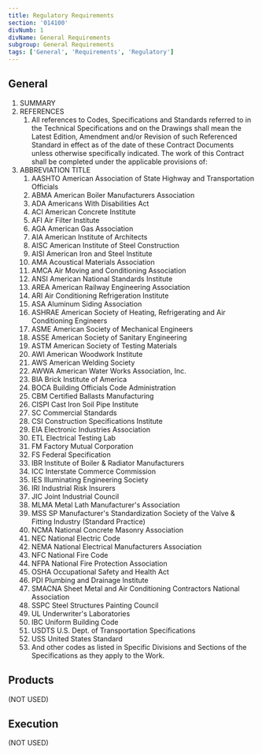 ```yaml
---
title: Regulatory Requirements
section: '014100'
divNumb: 1
divName: General Requirements
subgroup: General Requirements
tags: ['General', 'Requirements', 'Regulatory']
---
```


## General

1. SUMMARY
1. REFERENCES
   1. All references to Codes, Specifications and Standards referred to in the Technical Specifications and on the Drawings shall mean the Latest Edition, Amendment and/or Revision of such Referenced Standard in effect as of the date of these Contract Documents unless otherwise specifically indicated. The work of this Contract shall be completed under the applicable provisions of:
1. ABBREVIATION TITLE
   1. AASHTO American Association of State Highway and Transportation Officials
   1. ABMA American Boiler Manufacturers Association
   1. ADA Americans With Disabilities Act
   1. ACI American Concrete Institute
   1. AFI Air Filter Institute
   1. AGA American Gas Association
   1. AIA American Institute of Architects
   1. AISC American Institute of Steel Construction
   1. AISI American Iron and Steel Institute
   1. AMA Acoustical Materials Association
   1. AMCA Air Moving and Conditioning Association
   1. ANSI American National Standards Institute
   1. AREA American Railway Engineering Association
   1. ARI Air Conditioning Refrigeration Institute
   1. ASA Aluminum Siding Association
   1. ASHRAE American Society of Heating, Refrigerating and Air Conditioning Engineers
   1. ASME American Society of Mechanical Engineers
   1. ASSE American Society of Sanitary Engineering
   1. ASTM American Society of Testing Materials
   1. AWI American Woodwork Institute
   1. AWS American Welding Society
   1. AWWA American Water Works Association, Inc.
   1. BIA Brick Institute of America
   1. BOCA Building Officials Code Administration
   1. CBM Certified Ballasts Manufacturing
   1. CISPI Cast Iron Soil Pipe Institute
   1. SC Commercial Standards
   1. CSI Construction Specifications Institute
   1. EIA Electronic Industries Association
   1. ETL Electrical Testing Lab
   1. FM Factory Mutual Corporation
   1. FS Federal Specification
   1. IBR Institute of Boiler & Radiator Manufacturers
   1. ICC Interstate Commerce Commission
   1. IES Illuminating Engineering Society
   1. IRI Industrial Risk Insurers
   1. JIC Joint Industrial Council
   1. MLMA Metal Lath Manufacturer's Association
   1. MSS SP Manufacturer's Standardization Society of the Valve & Fitting Industry (Standard Practice)
   1. NCMA National Concrete Masonry Association
   1. NEC National Electric Code
   1. NEMA National Electrical Manufacturers Association
   1. NFC National Fire Code
   1. NFPA National Fire Protection Association
   1. OSHA Occupational Safety and Health Act
   1. PDI Plumbing and Drainage Institute
   1. SMACNA Sheet Metal and Air Conditioning Contractors National Association
   1. SSPC Steel Structures Painting Council
   1. UL Underwriter's Laboratories
   1. IBC Uniform Building Code
   1. USDTS U.S. Dept. of Transportation Specifications
   1. USS United States Standard
   1. And other codes as listed in Specific Divisions and Sections of the Specifications as they apply to the Work.

## Products

(NOT USED)

## Execution

(NOT USED)
